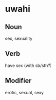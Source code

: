 uwahi
===

Noun
---

sex, sexuality

Verb
---

have sex (with sb/sth?)

Modifier
---

erotic, sexual, sexy